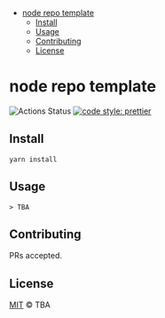 <!-- START doctoc generated TOC please keep comment here to allow auto update -->
<!-- DON'T EDIT THIS SECTION, INSTEAD RE-RUN doctoc TO UPDATE -->


- [node repo template](#node-repo-template)
  - [Install](#install)
  - [Usage](#usage)
  - [Contributing](#contributing)
  - [License](#license)

<!-- END doctoc generated TOC please keep comment here to allow auto update -->

# node repo template

![Actions Status](https://github.com/g59/.59/workflows/Node%20CI/badge.svg)
[![code style: prettier](https://img.shields.io/badge/code_style-prettier-ff69b4.svg?style=flat-square)](https://github.com/prettier/prettier)

## Install

    yarn install

## Usage

```
> TBA
```

## Contributing

PRs accepted.

## License

[MIT](./LICENSE) © TBA
